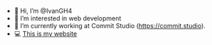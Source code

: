 - 👋 Hi, I’m @IvanGH4
- 👀 I’m interested in web development
- 🌱 I’m currently working at Commit Studio (https://commit.studio).
- 💻 [This is my website](https://ivangh-portfolio.vercel.app)

<!---
IvanGH4/IvanGH4 is a ✨ special ✨ repository because its `README.md` (this file) appears on your GitHub profile.
You can click the Preview link to take a look at your changes.
--->
